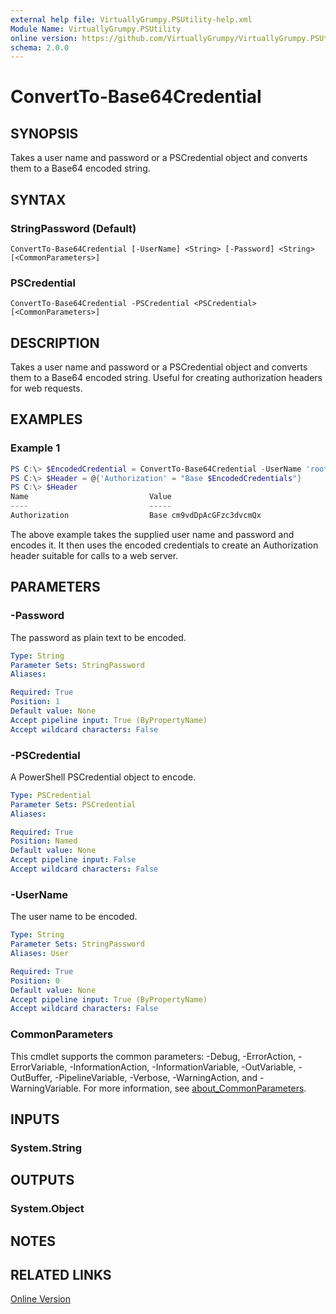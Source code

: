 ```yaml
---
external help file: VirtuallyGrumpy.PSUtility-help.xml
Module Name: VirtuallyGrumpy.PSUtility
online version: https://github.com/VirtuallyGrumpy/VirtuallyGrumpy.PSUtility/blob/main/docs/ConvertTo-Base64Credential.md
schema: 2.0.0
---
```


# ConvertTo-Base64Credential

## SYNOPSIS
Takes a user name and password or a PSCredential object and converts them to a Base64 encoded string.

## SYNTAX

### StringPassword (Default)
```
ConvertTo-Base64Credential [-UserName] <String> [-Password] <String> [<CommonParameters>]
```

### PSCredential
```
ConvertTo-Base64Credential -PSCredential <PSCredential> [<CommonParameters>]
```

## DESCRIPTION
Takes a user name and password or a PSCredential object and converts them to a Base64 encoded string.
Useful for creating authorization headers for web requests.

## EXAMPLES

### Example 1
```powershell
PS C:\> $EncodedCredential = ConvertTo-Base64Credential -UserName 'root' -Password '@password1'
PS C:\> $Header = @{'Authorization' = "Base $EncodedCredentials"}
PS C:\> $Header
Name                           Value
----                           -----
Authorization                  Base cm9vdDpAcGFzc3dvcmQx
```

The above example takes the supplied user name and password and encodes it. It then uses the encoded credentials to create
an Authorization header suitable for calls to a web server.

## PARAMETERS

### -Password
The password as plain text to be encoded.

```yaml
Type: String
Parameter Sets: StringPassword
Aliases:

Required: True
Position: 1
Default value: None
Accept pipeline input: True (ByPropertyName)
Accept wildcard characters: False
```

### -PSCredential
A PowerShell PSCredential object to encode.

```yaml
Type: PSCredential
Parameter Sets: PSCredential
Aliases:

Required: True
Position: Named
Default value: None
Accept pipeline input: False
Accept wildcard characters: False
```

### -UserName
The user name to be encoded.

```yaml
Type: String
Parameter Sets: StringPassword
Aliases: User

Required: True
Position: 0
Default value: None
Accept pipeline input: True (ByPropertyName)
Accept wildcard characters: False
```

### CommonParameters
This cmdlet supports the common parameters: -Debug, -ErrorAction, -ErrorVariable, -InformationAction, -InformationVariable, -OutVariable, -OutBuffer, -PipelineVariable, -Verbose, -WarningAction, and -WarningVariable. For more information, see [about_CommonParameters](http://go.microsoft.com/fwlink/?LinkID=113216).

## INPUTS

### System.String
## OUTPUTS

### System.Object
## NOTES

## RELATED LINKS

[Online Version](https://github.com/VirtuallyGrumpy/VirtuallyGrumpy.PSUtility/blob/main/docs/ConvertTo-Base64Credential.md)